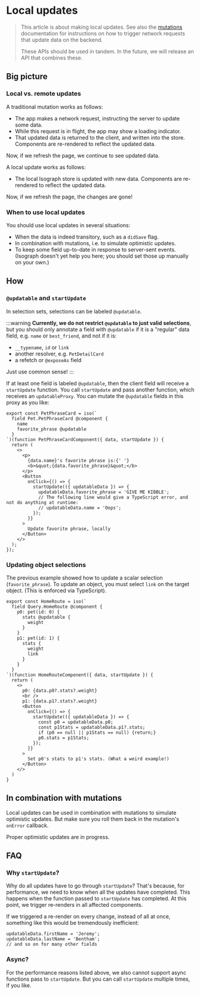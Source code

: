 # Local updates

> This article is about making local updates. See also the [mutations](/docs/mutations) documentation for instructions on how to trigger network requests that update data on the backend.
>
> These APIs should be used in tandem. In the future, we will release an API that combines these.

## Big picture

### Local vs. remote updates

A traditional mutation works as follows:

- The app makes a network request, instructing the server to update some data.
- While this request is in flight, the app may show a loading indicator.
- That updated data is returned to the client, and written into the store. Components are re-rendered to reflect the updated data.

Now, if we refresh the page, we continue to see updated data.

A local update works as follows:

- The local Isograph store is updated with new data. Components are re-rendered to reflect the updated data.

Now, if we refresh the page, the changes are gone!

### When to use local updates

You should use local updates in several situations:

- When the data is indeed transitory, such as a `didSave` flag.
- In combination with mutations, i.e. to simulate optimistic updates.
- To keep some field up-to-date in response to server-sent events. (Isograph doesn't yet help you here; you should set those up manually on your own.)

## How

### `@updatable` and `startUpdate`

In selection sets, selections can be labeled `@updatable`.

:::warning
**Currently, we do not restrict `@updatable` to just valid selections**, but you should only annotate a field with `@updatable` if it is a "regular" data field, e.g. `name` or `best_friend`, and not if it is:

- `__typename`, `id` or `link`
- another resolver, e.g. `PetDetailCard`
- a refetch or `@exposeAs` field

Just use common sense!
:::

If at least one field is labeled `@updatable`, then the client field will receive a `startUpdate` function. You call `startUpdate` and pass another function, which receives an `updatableProxy`. You can mutate the `@updatable` fields in this proxy as you like:

```tsx
export const PetPhraseCard = iso(`
  field Pet.PetPhraseCard @component {
    name
    favorite_phrase @updatable
  }
`)(function PetPhraseCardComponent({ data, startUpdate }) {
  return (
    <>
      <p>
        {data.name}'s favorite phrase is:{' '}
        <b>&quot;{data.favorite_phrase}&quot;</b>
      </p>
      <Button
        onClick={() => {
          startUpdate(({ updatableData }) => {
            updatableData.favorite_phrase = 'GIVE ME KIBBLE';
            // The following line would give a TypeScript error, and not do anything at runtime:
            // updatableData.name = 'Oops';
          });
        }}
      >
        Update favorite phrase, locally
      </Button>
    </>
  );
});
```

### Updating object selections

The previous example showed how to update a scalar selection (`favorite_phrase`). To update an object, you must select `link` on the target object. (This is enforced via TypeScript).

```tsx
export const HomeRoute = iso(`
  field Query.HomeRoute @component {
    p0: pet(id: 0) {
      stats @updatable {
        weight
      }
    }
    p1: pet(id: 1) {
      stats {
        weight
        link
      }
    }
  }
`)(function HomeRouteComponent({ data, startUpdate }) {
  return (
    <>
      p0: {data.p0?.stats?.weight}
      <br />
      p1: {data.p1?.stats?.weight}
      <Button
        onClick={() => {
          startUpdate(({ updatableData }) => {
            const p0 = updatableData.p0;
            const p1Stats = updatableData.p1?.stats;
            if (p0 == null || p1Stats == null) {return;}
            p0.stats = p1Stats;
          });
        }}
      >
        Set p0's stats to p1's stats. (What a weird example!)
      </Button>
    </>
  )
}
```

## In combination with mutations

Local updates can be used in combination with mutations to simulate optimistic updates. But make sure you roll them back in the mutation's `onError` callback.

Proper optimistic updates are in progress.

## FAQ

### Why `startUpdate`?

Why do all updates have to go through `startUpdate`? That's because, for performance, we need to know when all the updates have completed. This happens when the function passed to `startUpdate` has completed. At this point, we trigger re-renders in all affected components.

If we triggered a re-render on every change, instead of all at once, something like this would be tremendously inefficient:

```tsx
updatableData.firstName = 'Jeremy';
updatableData.lastName = 'Bentham';
// and so on for many other fields
```

### Async?

For the performance reasons listed above, we also cannot support async functions pass to `startUpdate`. But you can call `startUpdate` multiple times, if you like.
